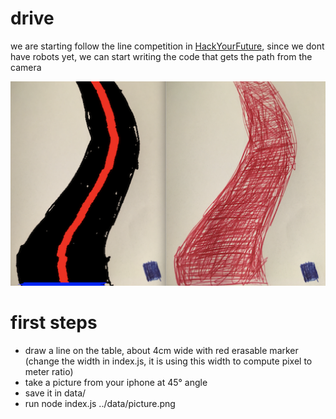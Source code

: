 # drive
we are starting follow the line competition in [HackYourFuture](http://www.hackyourfuture.net/), since we dont have robots
yet, we can start writing the code that gets the path from the camera

![outputExample](outputExample.png)

# first steps

* draw a line on the table, about 4cm wide with red erasable marker (change the width in index.js, it is using this width to compute pixel to meter ratio)
* take a picture from your iphone at 45° angle
* save it in data/
* run node index.js ../data/picture.png




